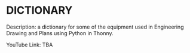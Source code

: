 # __DICTIONARY__

Description: a dictionary for some of the equipment used in Engineering Drawing and Plans using Python in Thonny.

YouTube Link: TBA
